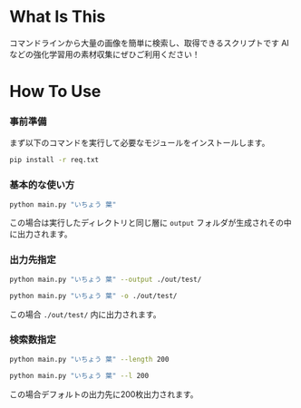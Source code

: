 # What Is This
コマンドラインから大量の画像を簡単に検索し、取得できるスクリプトです
AIなどの強化学習用の素材収集にぜひご利用ください！

# How To Use
### 事前準備
まず以下のコマンドを実行して必要なモジュールをインストールします。<br>
```sh
pip install -r req.txt
```
### 基本的な使い方
```sh
python main.py "いちょう 葉"
```
この場合は実行したディレクトリと同じ層に `output` フォルダが生成されその中に出力されます。<br>

### 出力先指定
```sh
python main.py "いちょう 葉" --output ./out/test/
```
```sh
python main.py "いちょう 葉" -o ./out/test/
```
この場合 `./out/test/` 内に出力されます。<br>

### 検索数指定
```sh
python main.py "いちょう 葉" --length 200
```
```sh
python main.py "いちょう 葉" --l 200
```
この場合デフォルトの出力先に200枚出力されます。
